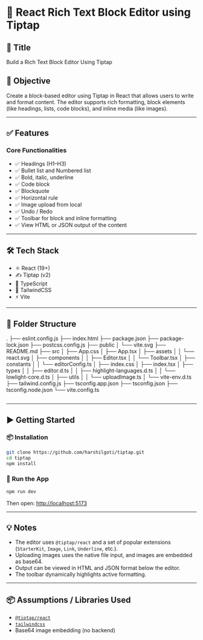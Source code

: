# 📝 React Rich Text Block Editor using Tiptap

## 📌 Title

Build a Rich Text Block Editor Using Tiptap

## 🎯 Objective

Create a block-based editor using Tiptap in React that allows users to write and format content. The editor supports rich formatting, block elements (like headings, lists, code blocks), and inline media (like images).

---

## ✅ Features

### Core Functionalities

- ✅ Headings (H1–H3)
- ✅ Bullet list and Numbered list
- ✅ Bold, italic, underline
- ✅ Code block
- ✅ Blockquote
- ✅ Horizontal rule
- ✅ Image upload from local
- ✅ Undo / Redo
- ✅ Toolbar for block and inline formatting
- ✅ View HTML or JSON output of the content

---

## 🛠 Tech Stack

- ⚛️ React (19+)
- ✍️ Tiptap (v2)
- 🧠 TypeScript
- 🎨 TailwindCSS
- ⚡ Vite

---

## 📁 Folder Structure

.
├── eslint.config.js
├── index.html
├── package.json
├── package-lock.json
├── postcss.config.js
├── public
│ └── vite.svg
├── README.md
├── src
│ ├── App.css
│ ├── App.tsx
│ ├── assets
│ │ └── react.svg
│ ├── components
│ │ ├── Editor.tsx
│ │ └── Toolbar.tsx
│ ├── constants
│ │ └── editorConfig.ts
│ ├── index.css
│ ├── index.tsx
│ ├── types
│ │ ├── editor.d.ts
│ │ ├── highlight-languages.d.ts
│ │ └── lowlight-core.d.ts
│ ├── utils
│ │ └── uploadImage.ts
│ └── vite-env.d.ts
├── tailwind.config.js
├── tsconfig.app.json
├── tsconfig.json
├── tsconfig.node.json
└── vite.config.ts

```

```

---

## ▶️ Getting Started

### 📦 Installation

```bash
git clone https://github.com/harshilgoti/tiptap.git
cd tiptap
npm install
```

### 🚀 Run the App

```bash
npm run dev
```

Then open: [http://localhost:5173](http://localhost:5173)

---

## 💡 Notes

- The editor uses `@tiptap/react` and a set of popular extensions (`StarterKit`, `Image`, `Link`, `Underline`, etc.).
- Uploading images uses the native file input, and images are embedded as base64.
- Output can be viewed in HTML and JSON format below the editor.
- The toolbar dynamically highlights active formatting.

---

## 📦 Assumptions / Libraries Used

- [`@tiptap/react`](https://www.tiptap.dev/)
- [`tailwindcss`](https://tailwindcss.com/)
- Base64 image embedding (no backend)
